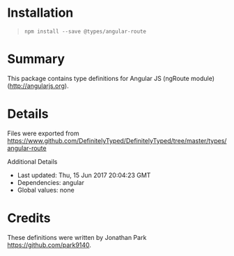 # Installation
> `npm install --save @types/angular-route`

# Summary
This package contains type definitions for Angular JS (ngRoute module) (http://angularjs.org).

# Details
Files were exported from https://www.github.com/DefinitelyTyped/DefinitelyTyped/tree/master/types/angular-route

Additional Details
 * Last updated: Thu, 15 Jun 2017 20:04:23 GMT
 * Dependencies: angular
 * Global values: none

# Credits
These definitions were written by Jonathan Park <https://github.com/park9140>.
